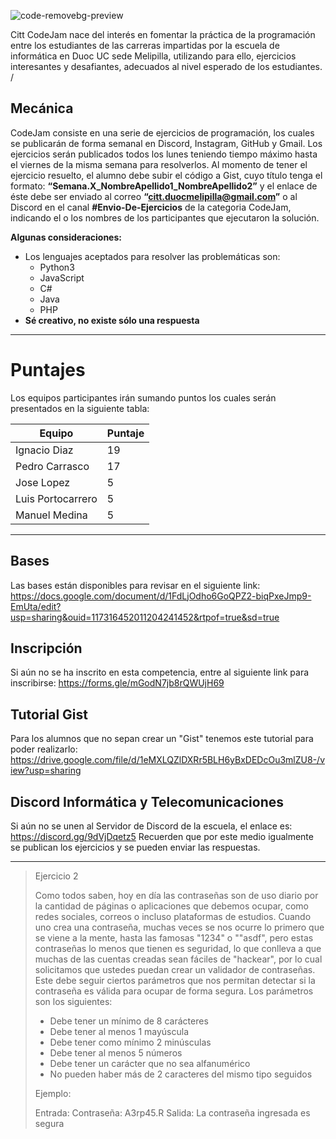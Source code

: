 ![code-removebg-preview](https://user-images.githubusercontent.com/89506648/132259163-56c1cf2a-2e01-48d7-b1b8-a03077e560eb.png)

Citt CodeJam nace del interés en fomentar la práctica de la programación entre los estudiantes de las carreras impartidas por la escuela de informática en Duoc UC sede Melipilla, utilizando para ello, ejercicios interesantes y desafiantes, adecuados al nivel esperado de los estudiantes.
/
## Mecánica
CodeJam consiste en una serie de ejercicios de programación, los cuales se publicarán de forma semanal en Discord, Instagram, GitHub y Gmail. 
Los ejercicios serán publicados todos los lunes teniendo tiempo máximo hasta el viernes de la misma semana para resolverlos.
Al momento de tener el ejercicio resuelto, el alumno debe subir el código a Gist, cuyo título tenga el formato: **“Semana.X_NombreApellido1_NombreApellido2”** y el enlace de éste debe ser enviado al correo **“citt.duocmelipilla@gmail.com”** o al Discord en el canal **#Envio-De-Ejercicios** de la categoria CodeJam, indicando el o los nombres de los participantes que ejecutaron la solución.

**Algunas consideraciones:**
- Los lenguajes aceptados para resolver las problemáticas son:
  - Python3
  - JavaScript
  - C#
  - Java
  - PHP
- **Sé creativo, no existe sólo una respuesta**

------

# Puntajes

Los equipos participantes irán sumando puntos los cuales serán presentados en la siguiente tabla:

| Equipo | Puntaje |
| ------ | ------ |
| Ignacio Diaz | 19 |
| Pedro Carrasco | 17 |
| Jose Lopez | 5 |
| Luis Portocarrero | 5 |
| Manuel Medina | 5 |

-----

## Bases

Las bases están disponibles para revisar en el siguiente link: https://docs.google.com/document/d/1FdLjOdho6GoQPZ2-biqPxeJmp9-EmUta/edit?usp=sharing&ouid=117316452011204241452&rtpof=true&sd=true

## Inscripción

Si aún no se ha inscrito en esta competencia, entre al siguiente link para inscribirse: https://forms.gle/mGodN7jb8rQWUjH69

## Tutorial Gist

Para los alumnos que no sepan crear un "Gist" tenemos este tutorial para poder realizarlo: https://drive.google.com/file/d/1eMXLQZlDXRr5BLH6yBxDEDcOu3mlZU8-/view?usp=sharing

## Discord Informática y Telecomunicaciones

Si aún no se unen al Servidor de Discord de la escuela, el enlace es: https://discord.gg/9dVjDqetz5
Recuerden que por este medio igualmente se publican los ejercicios y se pueden enviar las respuestas.

-----


> Ejercicio 2
> 
> Como todos saben, hoy en día las contraseñas son de uso diario por la cantidad de páginas o aplicaciones que debemos ocupar, como redes sociales, correos o incluso plataformas de estudios. Cuando uno crea una contraseña, muchas veces se nos ocurre lo primero que se viene a la mente, hasta las famosas "1234" o ""asdf", pero estas contraseñas lo menos que tienen es seguridad, lo que conlleva a que muchas de las cuentas creadas sean fáciles de "hackear", por lo cual solicitamos que ustedes puedan crear un validador de contraseñas.
Este debe seguir ciertos parámetros que nos permitan detectar si la contraseña es válida para ocupar de forma segura. Los parámetros son los siguientes:
>
>- Debe tener un mínimo de 8 carácteres
>- Debe tener al menos 1 mayúscula
>- Debe tener como mínimo 2 minúsculas
>- Debe tener al menos 5 números
>- Debe tener un carácter que no sea alfanumérico
>- No pueden haber más de 2 caracteres del mismo tipo seguidos
>
>Ejemplo:
>
>Entrada: Contraseña: A3rp45.R
>Salida: La contraseña ingresada es segura

